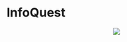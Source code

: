 # InfoQuest

<p align="center">
 <img src="https://user-images.githubusercontent.com/93431609/206532401-24b430fd-d966-4fde-a88f-4b8524f8c371.png" />
</p>
